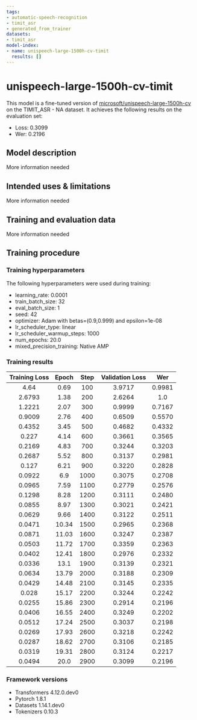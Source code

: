```yaml
---
tags:
- automatic-speech-recognition
- timit_asr
- generated_from_trainer
datasets:
- timit_asr
model-index:
- name: unispeech-large-1500h-cv-timit
  results: []
---
```


<!-- This model card has been generated automatically according to the information the Trainer had access to. You
should probably proofread and complete it, then remove this comment. -->

# unispeech-large-1500h-cv-timit

This model is a fine-tuned version of [microsoft/unispeech-large-1500h-cv](https://huggingface.co/microsoft/unispeech-large-1500h-cv) on the TIMIT_ASR - NA dataset.
It achieves the following results on the evaluation set:
- Loss: 0.3099
- Wer: 0.2196

## Model description

More information needed

## Intended uses & limitations

More information needed

## Training and evaluation data

More information needed

## Training procedure

### Training hyperparameters

The following hyperparameters were used during training:
- learning_rate: 0.0001
- train_batch_size: 32
- eval_batch_size: 1
- seed: 42
- optimizer: Adam with betas=(0.9,0.999) and epsilon=1e-08
- lr_scheduler_type: linear
- lr_scheduler_warmup_steps: 1000
- num_epochs: 20.0
- mixed_precision_training: Native AMP

### Training results

| Training Loss | Epoch | Step | Validation Loss | Wer    |
|:-------------:|:-----:|:----:|:---------------:|:------:|
| 4.64          | 0.69  | 100  | 3.9717          | 0.9981 |
| 2.6793        | 1.38  | 200  | 2.6264          | 1.0    |
| 1.2221        | 2.07  | 300  | 0.9999          | 0.7167 |
| 0.9009        | 2.76  | 400  | 0.6509          | 0.5570 |
| 0.4352        | 3.45  | 500  | 0.4682          | 0.4332 |
| 0.227         | 4.14  | 600  | 0.3661          | 0.3565 |
| 0.2169        | 4.83  | 700  | 0.3244          | 0.3203 |
| 0.2687        | 5.52  | 800  | 0.3137          | 0.2981 |
| 0.127         | 6.21  | 900  | 0.3220          | 0.2828 |
| 0.0922        | 6.9   | 1000 | 0.3075          | 0.2708 |
| 0.0965        | 7.59  | 1100 | 0.2779          | 0.2576 |
| 0.1298        | 8.28  | 1200 | 0.3111          | 0.2480 |
| 0.0855        | 8.97  | 1300 | 0.3021          | 0.2421 |
| 0.0629        | 9.66  | 1400 | 0.3122          | 0.2511 |
| 0.0471        | 10.34 | 1500 | 0.2965          | 0.2368 |
| 0.0871        | 11.03 | 1600 | 0.3247          | 0.2387 |
| 0.0503        | 11.72 | 1700 | 0.3359          | 0.2363 |
| 0.0402        | 12.41 | 1800 | 0.2976          | 0.2332 |
| 0.0336        | 13.1  | 1900 | 0.3139          | 0.2321 |
| 0.0634        | 13.79 | 2000 | 0.3188          | 0.2309 |
| 0.0429        | 14.48 | 2100 | 0.3145          | 0.2335 |
| 0.028         | 15.17 | 2200 | 0.3244          | 0.2242 |
| 0.0255        | 15.86 | 2300 | 0.2914          | 0.2196 |
| 0.0406        | 16.55 | 2400 | 0.3249          | 0.2202 |
| 0.0512        | 17.24 | 2500 | 0.3037          | 0.2198 |
| 0.0269        | 17.93 | 2600 | 0.3218          | 0.2242 |
| 0.0287        | 18.62 | 2700 | 0.3106          | 0.2185 |
| 0.0319        | 19.31 | 2800 | 0.3124          | 0.2217 |
| 0.0494        | 20.0  | 2900 | 0.3099          | 0.2196 |


### Framework versions

- Transformers 4.12.0.dev0
- Pytorch 1.8.1
- Datasets 1.14.1.dev0
- Tokenizers 0.10.3
